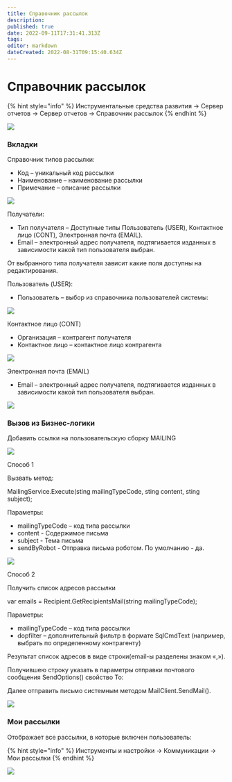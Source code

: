 ```yaml
---
title: Справочник рассылок
description: 
published: true
date: 2022-09-11T17:31:41.313Z
tags: 
editor: markdown
dateCreated: 2022-08-31T09:15:40.634Z
---
```


# Справочник рассылок

{% hint style="info" %}
Инструментальные средства развития → Сервер отчетов → Сервер отчетов → Справочник рассылок
{% endhint %}

![](<../../../assets/0 (38)1.png>)

### Вкладки <a href="#_toc98757965" id="_toc98757965"></a>

Справочник типов рассылки:

* Код – уникальный код рассылки
* Наименование – наименование рассылки
* Примечание – описание рассылки

![](<../../../assets/1 (40)1.png>)

Получатели:

* Тип получателя – Доступные типы Пользователь (USER), Контактное лицо (CONT), Электронная почта (EMAIL).
* Email – электронный адрес получателя, подтягивается изданных в зависимости какой тип пользователя выбран.

От выбранного типа получателя зависит какие поля доступны на редактирования.

Пользователь (USER):

* Пользователь – выбор из справочника пользователей системы:

![](<../../../assets/2 (31)1.png>)

Контактное лицо (CONT)

* Организация – контрагент получателя
* Контактное лицо – контактное лицо контрагента

![](<../../../assets/3 (41)1.png>)

Электронная почта (EMAIL)

* Email – электронный адрес получателя, подтягивается изданных в зависимости какой тип пользователя выбран.

![](<../../../assets/4 (31)1.png>)

### Вызов из Бизнес-логики <a href="#_toc98757966" id="_toc98757966"></a>

Добавить ссылки на пользовательскую сборку MAILING

![](<../../../assets/5 (22)1.png>)

Способ 1

Вызвать метод:

MailingService.Execute(sting mailingTypeCode, sting content, sting subject);

Параметры:

* mailingTypeCode – код типа рассылки
* content - Содержимое письма
* subject - Тема письма
* sendByRobot - Отправка письма роботом. По умолчанию - да.

![](<../../../assets/6 (19)>)

Способ 2

Получить список адресов рассылки

var emails = Recipient.GetRecipientsMail(string mailingTypeCode);

Параметры:

* mailingTypeCode – код типа рассылки
* dopfilter – дополнительный фильтр в формате SqlCmdText (например, выбрать по определенному контрагенту)

Результат список адресов в виде строки(email-ы разделены знаком «,»).

Получившею строку указать в параметры отправки почтового сообщения SendOptions() свойство To:

Далее отправить письмо системным методом MailClient.SendMail().

![](<../../../assets/7 (2)1.png>)

### Мои рассылки <a href="#_toc98757967" id="_toc98757967"></a>

Отображает все рассылки, в которые включен пользователь:

{% hint style="info" %}
Инструменты и настройки → Коммуникации → Мои рассылки
{% endhint %}

![](<../../../assets/8 (8)1.png>)
